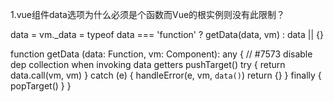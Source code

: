 1.vue组件data选项为什么必须是个函数而Vue的根实例则没有此限制？

data = vm._data = typeof data === 'function'
    ? getData(data, vm)
    : data || {}
    
function getData (data: Function, vm: Component): any {
  // #7573 disable dep collection when invoking data getters
  pushTarget()
  try {
    return data.call(vm, vm)
  } catch (e) {
    handleError(e, vm, `data()`)
    return {}
  } finally {
    popTarget()
  }
}
